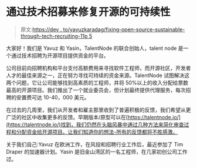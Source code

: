 # 通过技术招募来修复开源的可持续性

> 原文:[https://dev . to/yavuzkaradag/fixing-open-source-sustainable-through-tech-recruiting-11p 5](https://dev.to/yavuzkaradag/fixing-open-source-sustainability-through-tech-recruiting-11p5)

大家好！我们是 Yavuz 和 Yasin，TalentNode 的联合创始人，talent node 是一个通过技术招聘为开源项目提供资金的平台。

公司目前向招聘机构和平台支付高额费用来寻找软件工程师，而开源社区，开发者人才的最佳来源之一，正在努力寻找可持续的资金来源。TalentNode 试图解决这两个问题，它让公司能够找到高素质的工程师，并将 50%以上的收入分配给票数最高的开源项目。我们推出了一个就业委员会，但计划最终提供代理服务，每次招聘的安置费可达 10-40，000 美元。

在过去的几周里，我们从开发者和雇主那里收到了普遍积极的反馈，我们希望从更广泛的社区中收集更多的反馈。早期版本/原型可以在[https://talentnode.io/](https://talentnode.io/)找到，我们仍然在头脑风暴中通过几种方法来简化审查过程和分配资金给开源项目。让我们知道你的想法-所有的反馈都将不胜感激。

关于我们自己:Yavuz 在欧洲工作，在风投和招聘行业工作后，最近参加了 Tim Draper 的加速器计划。Yasin 是旧金山湾区的一名工程师，在几家初创公司工作过。